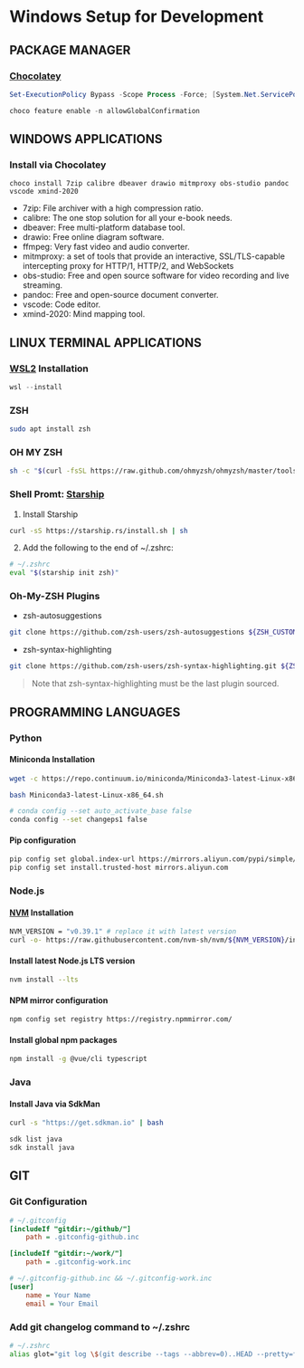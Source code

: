 # Windows Setup for Development


## PACKAGE MANAGER

### [Chocolatey](https://chocolatey.org/install)

```powershell
Set-ExecutionPolicy Bypass -Scope Process -Force; [System.Net.ServicePointManager]::SecurityProtocol = [System.Net.ServicePointManager]::SecurityProtocol -bor 3072; iex ((New-Object System.Net.WebClient).DownloadString('https://community.chocolatey.org/install.ps1'))

choco feature enable -n allowGlobalConfirmation
```


## WINDOWS APPLICATIONS

### Install via Chocolatey

```
choco install 7zip calibre dbeaver drawio mitmproxy obs-studio pandoc vscode xmind-2020
```

- 7zip: File archiver with a high compression ratio.
- calibre: The one stop solution for all your e-book needs.  
- dbeaver: Free multi-platform database tool. 
- drawio: Free online diagram software.
- ffmpeg: Very fast video and audio converter.
- mitmproxy: a set of tools that provide an interactive, SSL/TLS-capable intercepting proxy for HTTP/1, HTTP/2, and WebSockets
- obs-studio: Free and open source software for video recording and live streaming.
- pandoc: Free and open-source document converter.
- vscode: Code editor.
- xmind-2020: Mind mapping tool.


## LINUX TERMINAL APPLICATIONS

### [WSL2](https://docs.microsoft.com/en-us/windows/wsl/install) Installation

```powershell
wsl --install
```

### ZSH

```sh
sudo apt install zsh
```

### OH MY ZSH

```sh
sh -c "$(curl -fsSL https://raw.github.com/ohmyzsh/ohmyzsh/master/tools/install.sh)"
```

### Shell Promt: [Starship](https://starship.rs/guide/#%F0%9F%9A%80-installation)

1. Install Starship

```sh
curl -sS https://starship.rs/install.sh | sh
```

2. Add the following to the end of ~/.zshrc:

```sh
# ~/.zshrc
eval "$(starship init zsh)"
```

### Oh-My-ZSH Plugins

- zsh-autosuggestions

```sh
git clone https://github.com/zsh-users/zsh-autosuggestions ${ZSH_CUSTOM:-~/.oh-my-zsh/custom}/plugins/zsh-autosuggestions
```

- zsh-syntax-highlighting

```sh
git clone https://github.com/zsh-users/zsh-syntax-highlighting.git ${ZSH_CUSTOM:-~/.oh-my-zsh/custom}/plugins/zsh-syntax-highlighting
```

> Note that zsh-syntax-highlighting must be the last plugin sourced.


## PROGRAMMING LANGUAGES

### Python

#### Miniconda Installation

```sh
wget -c https://repo.continuum.io/miniconda/Miniconda3-latest-Linux-x86_64.sh

bash Miniconda3-latest-Linux-x86_64.sh

# conda config --set auto_activate_base false
conda config --set changeps1 false
```

#### Pip configuration

```sh
pip config set global.index-url https://mirrors.aliyun.com/pypi/simple/
pip config set install.trusted-host mirrors.aliyun.com
```

### Node.js

#### [NVM](https://github.com/creationix/nvm) Installation

```sh
NVM_VERSION = "v0.39.1" # replace it with latest version
curl -o- https://raw.githubusercontent.com/nvm-sh/nvm/${NVM_VERSION}/install.sh | bash
```

#### Install latest Node.js LTS version

```sh
nvm install --lts
```

#### NPM mirror configuration

```sh
npm config set registry https://registry.npmmirror.com/
```

#### Install global npm packages

```sh
npm install -g @vue/cli typescript
```

### Java

#### Install Java via SdkMan

```sh
curl -s "https://get.sdkman.io" | bash

sdk list java
sdk install java
```


## GIT

### Git Configuration

```ini
# ~/.gitconfig
[includeIf "gitdir:~/github/"]
    path = .gitconfig-github.inc

[includeIf "gitdir:~/work/"]
    path = .gitconfig-work.inc
```

```ini
# ~/.gitconfig-github.inc && ~/.gitconfig-work.inc
[user]
    name = Your Name
    email = Your Email
```

### Add git changelog command to ~/.zshrc
```sh
# ~/.zshrc
alias glot="git log \$(git describe --tags --abbrev=0)..HEAD --pretty=format:\"- %h %s\" --no-merges"
```
